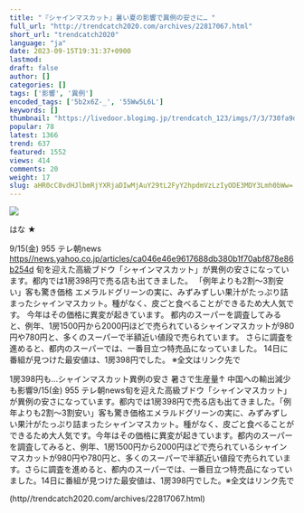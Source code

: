 ```yaml
---
title: "『シャインマスカット』暑い夏の影響で異例の安さに… "
full_url: "http://trendcatch2020.com/archives/22817067.html"
short_url: "trendcatch2020"
language: "ja"
date: 2023-09-15T19:31:37+0900
lastmod: 
draft: false
author: []
categories: []
tags: ['影響', '異例']
encoded_tags: ['5b2x6Z-_', '55Ww5L6L']
keywords: []
thumbnail: "https://livedoor.blogimg.jp/trendcatch_123/imgs/7/3/730fa9d0.jpg"
popular: 78
latest: 1366
trend: 637
featured: 1552
views: 414
comments: 20
weight: 17
slug: aHR0cC8vdHJlbmRjYXRjaDIwMjAuY29tL2FyY2hpdmVzLzIyODE3MDY3Lmh0bWw=
---
```


![](https://livedoor.blogimg.jp/trendcatch_123/imgs/7/3/730fa9d0.jpg)

<div><p>はな ★ </p> 9/15(金) 955 テレ朝news <a href='https//news.yahoo.co.jp/articles/ca046e46e9617688db380b1f70abf878e86b254d' target='_blank'>https//news.yahoo.co.jp/articles/ca046e46e9617688db380b1f70abf878e86b254d</a> 旬を迎えた高級ブドウ「シャインマスカット」が異例の安さになっています。都内では1房398円で売る店も出てきました。 「例年よりも2割～3割安い」客も驚き価格 エメラルドグリーンの実に、みずみずしい果汁がたっぷり詰まったシャインマスカット。種がなく、皮ごと食べることができるため大人気です。 今年はその価格に異変が起きています。 都内のスーパーを調査してみると、例年、1房1500円から2000円ほどで売られているシャインマスカットが980円や780円と、多くのスーパーで半額近い値段で売られています。 さらに調査を進めると、都内のスーパーでは、一番目立つ特売品になっていました。 14日に番組が見つけた最安値は、1房398円でした。 ※全文はリンク先で <p>1房398円も…シャインマスカット異例の安さ 暑さで生産量↑ 中国への輸出減少も影響9/15(金) 955 テレ朝news旬を迎えた高級ブドウ「シャインマスカット」が異例の安さになっています。都内では1房398円で売る店も出てきました。「例年よりも2割～3割安い」客も驚き価格エメラルドグリーンの実に、みずみずしい果汁がたっぷり詰まったシャインマスカット。種がなく、皮ごと食べることができるため大人気です。今年はその価格に異変が起きています。都内のスーパーを調査してみると、例年、1房1500円から2000円ほどで売られているシャインマスカットが980円や780円と、多くのスーパーで半額近い値段で売られています。さらに調査を進めると、都内のスーパーでは、一番目立つ特売品になっていました。14日に番組が見つけた最安値は、1房398円でした。※全文はリンク先で</p></div>

(http//trendcatch2020.com/archives/22817067.html)
